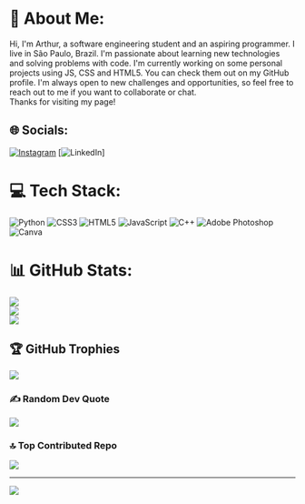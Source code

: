 # 💫 About Me:
Hi, I'm Arthur, a software engineering student and an aspiring programmer. I live in São Paulo, Brazil. I'm passionate about learning new technologies and solving problems with code. I'm currently working on some personal projects using JS, CSS and HTML5. You can check them out on my GitHub profile. I'm always open to new challenges and opportunities, so feel free to reach out to me if you want to collaborate or chat. <br>Thanks for visiting my page!


## 🌐 Socials:
[![Instagram](https://img.shields.io/badge/Instagram-%23E4405F.svg?logo=Instagram&logoColor=white)](https://www.instagram.com/aarthurb_/) [![LinkedIn](https://img.shields.io/badge/LinkedIn-%230077B5.svg?logo=linkedin&logoColor=white)]


# 💻 Tech Stack:
![Python](https://img.shields.io/badge/python-3670A0?style=for-the-badge&logo=python&logoColor=ffdd54) ![CSS3](https://img.shields.io/badge/css3-%231572B6.svg?style=for-the-badge&logo=css3&logoColor=white) ![HTML5](https://img.shields.io/badge/html5-%23E34F26.svg?style=for-the-badge&logo=html5&logoColor=white) ![JavaScript](https://img.shields.io/badge/javascript-%23323330.svg?style=for-the-badge&logo=javascript&logoColor=%23F7DF1E) ![C++](https://img.shields.io/badge/c++-%2300599C.svg?style=for-the-badge&logo=c%2B%2B&logoColor=white) ![Adobe Photoshop](https://img.shields.io/badge/adobe%20photoshop-%2331A8FF.svg?style=for-the-badge&logo=adobe%20photoshop&logoColor=white) ![Canva](https://img.shields.io/badge/Canva-%2300C4CC.svg?style=for-the-badge&logo=Canva&logoColor=white)
# 📊 GitHub Stats:
![](https://github-readme-stats.vercel.app/api?username=aarthurbf&theme=tokyonight&hide_border=false&include_all_commits=true&count_private=false)<br/>
![](https://github-readme-streak-stats.herokuapp.com/?user=aarthurbf&theme=tokyonight&hide_border=false)<br/>
![](https://github-readme-stats.vercel.app/api/top-langs/?username=aarthurbf&theme=tokyonight&hide_border=false&include_all_commits=true&count_private=false&layout=compact)

## 🏆 GitHub Trophies
![](https://github-profile-trophy.vercel.app/?username=aarthurbf&theme=tokyonight&no-frame=false&no-bg=true&margin-w=4)

### ✍️ Random Dev Quote
![](https://quotes-github-readme.vercel.app/api?type=horizontal&theme=tokyonight)

### 🔝 Top Contributed Repo
![](https://github-contributor-stats.vercel.app/api?username=aarthurbf&limit=5&theme=tokyonight&combine_all_yearly_contributions=true)

---
[![](https://visitcount.itsvg.in/api?id=aarthurbf&icon=2&color=6)](https://visitcount.itsvg.in)

<!-- Proudly created with GPRM ( https://gprm.itsvg.in ) -->
